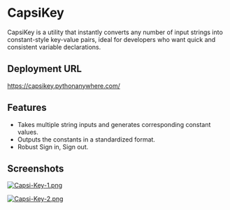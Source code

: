 # CapsiKey
CapsiKey is a utility that instantly converts any number of input strings into constant-style key-value pairs, ideal for developers who want quick and consistent variable declarations.

## Deployment URL

https://capsikey.pythonanywhere.com/

## Features

- Takes multiple string inputs and generates corresponding constant values.
- Outputs the constants in a standardized format.
- Robust Sign in, Sign out.

## Screenshots
[![Capsi-Key-1.png](https://i.postimg.cc/N0Gmw6fG/Capsi-Key-1.png)](https://postimg.cc/zyMVCRg4)

[![Capsi-Key-2.png](https://i.postimg.cc/pddCBbjB/Capsi-Key-2.png)](https://postimg.cc/dhzGqf47)




